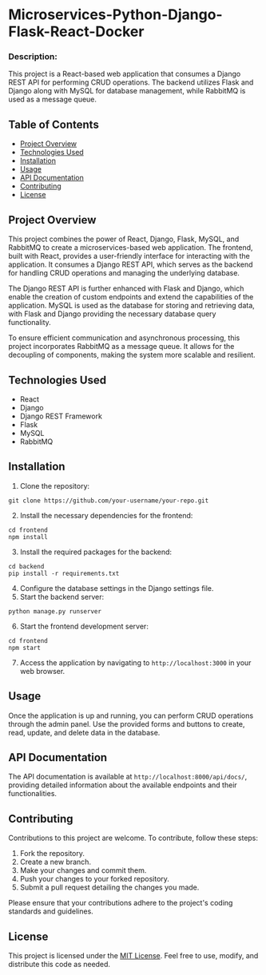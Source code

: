 
<h1>Microservices-Python-Django-Flask-React-Docker</h1>

<h3>Description:</h3>
<p>This project is a React-based web application that consumes a Django REST API for performing CRUD operations. The backend utilizes Flask and Django along with MySQL for database management, while RabbitMQ is used as a message queue.</p>

<h2>Table of Contents</h2>

<ul>
  <li><a href="#project-overview">Project Overview</a></li>
  <li><a href="#technologies-used">Technologies Used</a></li>
  <li><a href="#installation">Installation</a></li>
  <li><a href="#usage">Usage</a></li>
  <li><a href="#api-documentation">API Documentation</a></li>
  <li><a href="#contributing">Contributing</a></li>
  <li><a href="#license">License</a></li>
</ul>

<h2 id="project-overview">Project Overview</h2>

<p>This project combines the power of React, Django, Flask, MySQL, and RabbitMQ to create a microservices-based web application. The frontend, built with React, provides a user-friendly interface for interacting with the application. It consumes a Django REST API, which serves as the backend for handling CRUD operations and managing the underlying database.</p>

<p>The Django REST API is further enhanced with Flask and Django, which enable the creation of custom endpoints and extend the capabilities of the application. MySQL is used as the database for storing and retrieving data, with Flask and Django providing the necessary database query functionality.</p>

<p>To ensure efficient communication and asynchronous processing, this project incorporates RabbitMQ as a message queue. It allows for the decoupling of components, making the system more scalable and resilient.</p>

<h2 id="technologies-used">Technologies Used</h2>

<ul>
  <li>React</li>
  <li>Django</li>
  <li>Django REST Framework</li>
  <li>Flask</li>
  <li>MySQL</li>
  <li>RabbitMQ</li>
</ul>

<h2 id="installation">Installation</h2>

<ol>
  <li>Clone the repository:</li>
</ol>

<pre><code>git clone https://github.com/your-username/your-repo.git</code></pre>

<ol start="2">
  <li>Install the necessary dependencies for the frontend:</li>
</ol>

<pre><code>cd frontend
npm install</code></pre>

<ol start="3">
  <li>Install the required packages for the backend:</li>
</ol>

<pre><code>cd backend
pip install -r requirements.txt</code></pre>

<ol start="4">
  <li>Configure the database settings in the Django settings file.</li>
  <li>Start the backend server:</li>
</ol>

<pre><code>python manage.py runserver</code></pre>

<ol start="6">
  <li>Start the frontend development server:</li>
</ol>

<pre><code>cd frontend
npm start</code></pre>

<ol start="7">
  <li>Access the application by navigating to <code>http://localhost:3000</code> in your web browser.</li>
</ol>

<h2 id="usage">Usage</h2>

<p>Once the application is up and running, you can perform CRUD operations through the admin panel. Use the provided forms and buttons to create, read, update, and delete data in the database.</p>

<h2 id="api-documentation">API Documentation</h2>

<p>The API documentation is available at <code>http://localhost:8000/api/docs/</code>, providing detailed information about the available endpoints and their functionalities.</p>

<h2 id="contributing">Contributing</h2>

<p>Contributions to this project are welcome. To contribute, follow these steps:</p>

<ol>
  <li>Fork the repository.</li>
  <li>Create a new branch.</li>
  <li>Make your changes and commit them.</li>
  <li>Push your changes to your forked repository.</li>
  <li>Submit a pull request detailing the changes you made.</li>
</ol>

<p>Please ensure that your contributions adhere to the project's coding standards and guidelines.</p>

<h2 id="license">License</h2>

<p>This project is licensed under the <a href="LICENSE">MIT License</a>. Feel free to use, modify, and distribute this code as needed.</p>
